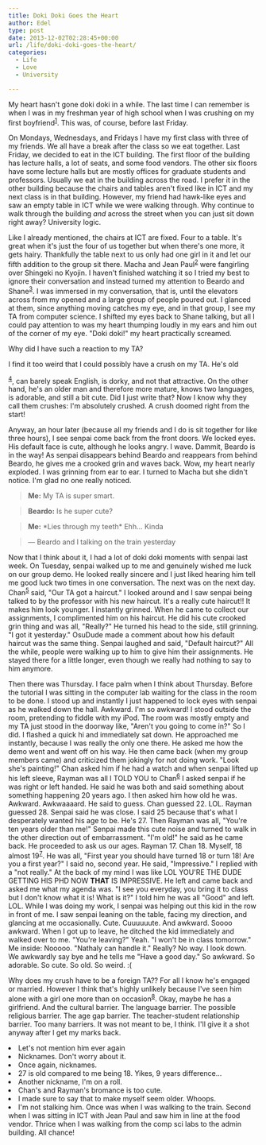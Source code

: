 ```yaml
---
title: Doki Doki Goes the Heart
author: Edel
type: post
date: 2013-12-02T02:28:45+00:00
url: /life/doki-doki-goes-the-heart/
categories:
  - Life
  - Love
  - University

---
```

My heart hasn't gone doki doki in a while. The last time I can remember is when I was in my freshman year of high school when I was crushing on my first boyfriend<sup class="footnote"><a href="#foot_ajs-fn-id_1-216" id="back_ajs-fn-id_1-216">1</a></sup>. This was, of course, before last Friday.

On Mondays, Wednesdays, and Fridays I have my first class with three of my friends. We all have a break after the class so we eat together. Last Friday, we decided to eat in the ICT building. The first floor of the building has lecture halls, a lot of seats, and some food vendors. The other six floors have some lecture halls but are mostly offices for graduate students and professors. Usually we eat in the building across the road. I prefer it in the other building because the chairs and tables aren't fixed like in ICT and my next class is in that building. However, my friend had hawk-like eyes and saw an empty table in ICT while we were walking through. Why continue to walk through the building _and_ across the street when you can just sit down right away? University logic.

Like I already mentioned, the chairs at ICT are fixed. Four to a table. It's great when it's just the four of us together but when there's one more, it gets hairy. Thankfully the table next to us only had one girl in it and let our fifth addition to the group sit there. Macha and Jean Paul<sup class="footnote"><a href="#foot_ajs-fn-id_2-216" id="back_ajs-fn-id_2-216">2</a></sup> were fangirling over Shingeki no Kyojin. I haven't finished watching it so I tried my best to ignore their conversation and instead turned my attention to Beardo and Shane<sup class="footnote"><a href="#foot_ajs-fn-id_3-216" id="back_ajs-fn-id_3-216">3</a></sup>. I was immersed in my conversation, that is, until the elevators across from my opened and a large group of people poured out. I glanced at them, since anything moving catches my eye, and in that group, I see my TA from computer science. I shifted my eyes back to Shane talking, but all I could pay attention to was my heart thumping loudly in my ears and him out of the corner of my eye. "Doki doki!" my heart practically screamed.

Why did I have such a reaction to my TA?

I find it too weird that I could possibly have a crush on my TA. He's old
  
<sup class="footnote"><a href="#foot_ajs-fn-id_4-216" id="back_ajs-fn-id_4-216">4</a></sup>, can barely speak English, is dorky, and not that attractive. On the other hand, he's an older man and therefore more mature, knows two languages, is adorable, and still a bit cute. Did I just write that? Now I know why they call them crushes: I'm absolutely crushed. A crush doomed right from the start!

Anyway, an hour later (because all my friends and I do is sit together for like three hours), I see senpai come back from the front doors. We locked eyes. His default face is cute, although he looks angry. I wave. Dammit, Beardo is in the way! As senpai disappears behind Beardo and reappears from behind Beardo, he gives me a crooked grin and waves back. Wow, my heart nearly exploded. I was grinning from ear to ear. I turned to Macha but she didn't notice. I'm glad no one really noticed.

> **Me:** My TA is super smart.
  
> **Beardo:** Is he super cute?
  
> **Me:** \*Lies through my teeth\* Ehh... Kinda
  
> &mdash; Beardo and I talking on the train yesterday

Now that I think about it, I had a lot of doki doki moments with senpai last week. On Tuesday, senpai walked up to me and genuinely wished me luck on our group demo. He looked really sincere and I just liked hearing him tell me good luck two times in one conversation. The next was on the next day. Chan<sup class="footnote"><a href="#foot_ajs-fn-id_5-216" id="back_ajs-fn-id_5-216">5</a></sup> said, "Our TA got a haircut." I looked around and I saw senpai being talked to by the professor with his new haircut. It's a really cute haircut!! It makes him look younger. I instantly grinned. When he came to collect our assignments, I complimented him on his haircut. He did his cute crooked grin thing and was all, "Really?" He turned his head to the side, still grinning. "I got it yesterday." OsuDude made a comment about how his default haircut was the same thing. Senpai laughed and said, "Default haircut?" All the while, people were walking up to him to give him their assignments. He stayed there for a little longer, even though we really had nothing to say to him anymore.

Then there was Thursday. I face palm when I think about Thursday. Before the tutorial I was sitting in the computer lab waiting for the class in the room to be done. I stood up and instantly I just happened to lock eyes with senpai as he walked down the hall. Awkward. I'm so awkward! I stood outside the room, pretending to fiddle with my iPod. The room was mostly empty and my TA just stood in the doorway like, "Aren't you going to come in?" So I did. I flashed a quick hi and immediately sat down. He approached me instantly, because I was really the only one there. He asked me how the demo went and went off on his way. He then came back (when my group members came) and criticized them jokingly for not doing work. "Look she's painting!" Chan asked him if he had a watch and when senpai lifted up his left sleeve, Rayman was all I TOLD YOU to Chan<sup class="footnote"><a href="#foot_ajs-fn-id_6-216" id="back_ajs-fn-id_6-216">6</a></sup> I asked senpai if he was right or left handed. He said he was both and said something about something happening 20 years ago. I then asked him how old he was. Awkward. Awkwaaaard. He said to guess. Chan guessed 22. LOL. Rayman guessed 28. Senpai said he was close. I said 25 because that's what I desperately wanted his age to be. He's 27. Then Rayman was all, "You're ten years older than me!" Senpai made this cute noise and turned to walk in the other direction out of embarrassment. "I'm old!" he said as he came back. He proceeded to ask us our ages. Rayman 17. Chan 18. Myself, 18 almost 19<sup class="footnote"><a href="#foot_ajs-fn-id_7-216" id="back_ajs-fn-id_7-216">7</a></sup>. He was all, "First year you should have turned 18 or turn 18! Are you a first year?" I said no, second year. He said, "Impressive." I replied with a "not really." At the back of my mind I was like LOL YOU'RE THE DUDE GETTING HIS PHD NOW **THAT** IS IMPRESSIVE. He left and came back and asked me what my agenda was. "I see you everyday, you bring it to class but I don't know what it is! What is it?" I told him he was all "Good" and left. LOL. While I was doing my work, I senpai was helping out this kid in the row in front of me. I saw senpai leaning on the table, facing my direction, and glancing at me occasionally. Cute. Cuuuuuute. And awkward. Soooo awkward. When I got up to leave, he ditched the kid immediately and walked over to me. "You're leaving?" Yeah. "I won't be in class tomorrow." Me inside: Nooooo. "Nathaly can handle it." Really? No way. I look down. We awkwardly say bye and he tells me "Have a good day." So awkward. So adorable. So cute. So old. So weird. :(

Why does my crush have to be a foreign TA?? For all I know he's engaged or married. However I think that's highly unlikely because I've seen him alone with a girl one more than on occasion<sup class="footnote"><a href="#foot_ajs-fn-id_8-216" id="back_ajs-fn-id_8-216">8</a></sup>. Okay, maybe he has a girlfriend. And the cultural barrier. The language barrier. The possible religious barrier. The age gap barrier. The teacher-student relationship barrier. Too many barriers. It was not meant to be, I think. I'll give it a shot anyway after I get my marks back.


  <li>
    <a id="foot_ajs-fn-id_1-216"></a>Let's not mention him ever again&nbsp;&nbsp;<a class="ajs-back-link" href="#back_ajs-fn-id_1-216"></a>
  </li>
  <li>
    <a id="foot_ajs-fn-id_2-216"></a>Nicknames. Don't worry about it.&nbsp;&nbsp;<a class="ajs-back-link" href="#back_ajs-fn-id_2-216"></a>
  </li>
  <li>
    <a id="foot_ajs-fn-id_3-216"></a>Once again, nicknames.&nbsp;&nbsp;<a class="ajs-back-link" href="#back_ajs-fn-id_3-216"></a>
  </li>
  <li>
    <a id="foot_ajs-fn-id_4-216"></a>27 is old compared to me being 18. Yikes, 9 years difference...&nbsp;&nbsp;<a class="ajs-back-link" href="#back_ajs-fn-id_4-216"></a>
  </li>
  <li>
    <a id="foot_ajs-fn-id_5-216"></a>Another nickname, I'm on a roll.&nbsp;&nbsp;<a class="ajs-back-link" href="#back_ajs-fn-id_5-216"></a>
  </li>
  <li>
    <a id="foot_ajs-fn-id_6-216"></a>Chan's and Rayman's bromance is too cute.&nbsp;&nbsp;<a class="ajs-back-link" href="#back_ajs-fn-id_6-216"></a>
  </li>
  <li>
    <a id="foot_ajs-fn-id_7-216"></a>I made sure to say that to make myself seem older. Whoops.&nbsp;&nbsp;<a class="ajs-back-link" href="#back_ajs-fn-id_7-216"></a>
  </li>
  <li>
    <a id="foot_ajs-fn-id_8-216"></a>I'm not stalking him. Once was when I was walking to the train. Second when I was sitting in ICT with Jean Paul and saw him in line at the food vendor. Thrice when I was walking from the comp sci labs to the admin building. All chance!&nbsp;&nbsp;<a class="ajs-back-link" href="#back_ajs-fn-id_8-216"></a>
  </li>


<div id="ajs-fn-id_1-216" style="display:none;margin:0;" class="ajs-footnote-popup">
  <div>
    Let's not mention him ever again
  </div>
</div>

<div id="ajs-fn-id_2-216" style="display:none;margin:0;" class="ajs-footnote-popup">
  <div>
    Nicknames. Don't worry about it.
  </div>
</div>

<div id="ajs-fn-id_3-216" style="display:none;margin:0;" class="ajs-footnote-popup">
  <div>
    Once again, nicknames.
  </div>
</div>

<div id="ajs-fn-id_4-216" style="display:none;margin:0;" class="ajs-footnote-popup">
  <div>
    27 is old compared to me being 18. Yikes, 9 years difference...
  </div>
</div>

<div id="ajs-fn-id_5-216" style="display:none;margin:0;" class="ajs-footnote-popup">
  <div>
    Another nickname, I'm on a roll.
  </div>
</div>

<div id="ajs-fn-id_6-216" style="display:none;margin:0;" class="ajs-footnote-popup">
  <div>
    Chan's and Rayman's bromance is too cute.
  </div>
</div>

<div id="ajs-fn-id_7-216" style="display:none;margin:0;" class="ajs-footnote-popup">
  <div>
    I made sure to say that to make myself seem older. Whoops.
  </div>
</div>

<div id="ajs-fn-id_8-216" style="display:none;margin:0;" class="ajs-footnote-popup">
  <div>
    I'm not stalking him. Once was when I was walking to the train. Second when I was sitting in ICT with Jean Paul and saw him in line at the food vendor. Thrice when I was walking from the comp sci labs to the admin building. All chance!
  </div>
</div>